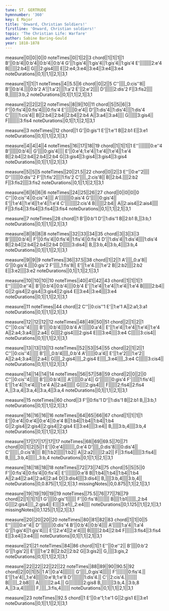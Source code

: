 ```yaml
---
tune: ST. GERTRUDE
hymnnumber: '360'
key: E Major
title: 'Onward, Christian Soldiers!'
firstline: 'Onward, Christian soldiers!'
topic: 'The Christian Life: Warfare'
author: Sabine Baring-Gould
year: 1818-1878
---
```

measure||0||0||0||0
noteTimes||0||1||2||3
chord||1||1||1||1
B'||0:b'4||0:b'4||0:b'4||0:b'4
G'||1:gis'4||1:gis'4||1:gis'4||1:gis'4
E'||||||||2:e'4
B||||||2:b4||
G||||2:gis4||||
E||2:e4;3:e4||3:e4||3:e4||3:e4
noteDurations||0,1||1,1||2,1||3,1

measure||1||1||1
noteTimes||4||5.5||6
chord||0||2||5
C''||||_0:cis''8||
B'||0:b'4.||||0:b'2
A'||1:a'2||||1:a'2
E'||2:e'2||||
D'||||||2:dis'2
F||3:fis2||||
B,||||||3:b,2
noteDurations||0,1||1,1||2,1||3,1

measure||2||2||2||2
noteTimes||8||9||10||11
chord||5||5||6||3
F'||0:fis'4||0:fis'4||||0:fis'4
E'||||||0:e'4||
D'||1:dis'4||1:dis'4||||1:dis'4
C'||||||1:cis'4||
B||2:b4||2:b4||2:b4||2:b4
A||3:a4||3:a4||||
G||||||3:gis4||
F||||||||3:fis4
noteDurations||0,1||1,1||2,1||3,1

measure||3
noteTimes||12
chord||1
G'||0:gis'1
E'||1:e'1
B||2:b1
E||3:e1
noteDurations||0,1||1,1||2,1||3,1

measure||4||4||4||4
noteTimes||16||17||18||19
chord||1||1||1||1
E''||||||||0:e''4
B'||||||0:b'4||
G'||||0:gis'4||||
E'||0:e'4;1:e'4||1:e'4||1:e'4||1:e'4
B||2:b4||2:b4||2:b4||2:b4
G||3:gis4||3:gis4||3:gis4||3:gis4
noteDurations||0,1||1,1||2,1||3,1

measure||5||5||5
noteTimes||20||21.5||22
chord||0||2||3
E''||0:e''2||||
D''||||||0:dis''2
F'||1:fis'2||||1:fis'2
C'||||_2:cis'8||
B||2:b4.||||2:b2
F||3:fis2||||3:fis2
noteDurations||0,1||1,1||2,1||3,1

measure||6||6||6||6
noteTimes||24||25||26||27
chord||0||0||0||0
C''||0:cis''4||0:cis''4||||
A'||||||||0:ais'4
G'||||||0:gis'4||
E'||1:e'4||1:e'4||1:e'4||1:e'4
C'||||||||2:cis'4
B||||||2:b4||
A||2:ais4||2:ais4||||
F||3:fis4||3:fis4||3:fis4||3:fis4
noteDurations||0,1||1,1||2,1||3,1

measure||7
noteTimes||28
chord||1
B'||0:b'1
D'||1:dis'1
B||2:b1
B,||3:b,1
noteDurations||0,1||1,1||2,1||3,1

measure||8||8||8||8
noteTimes||32||33||34||35
chord||3||3||3||3
B'||||||0:b'4||
F'||0:fis'4||0:fis'4||1:fis'4||0:fis'4
D'||1:dis'4||1:dis'4||||1:dis'4
B||2:b4||2:b4||2:b4||2:b4
D||||||3:dis4||
B,||3:b,4||3:b,4||||3:b,4
noteDurations||0,1||1,1||2,1||3,1

measure||9||9||9
noteTimes||36||37.5||38
chord||1||2||1
A'||||_0:a'8||
G'||0:gis'4.||||0:gis'2
F'||||_1:fis'8||
E'||1:e'4.||||1:e'2
B||2:b2||||2:b2
E||3:e2||||3:e2
noteDurations||0,1||1,1||2,1||3,1

measure||10||10||10||10
noteTimes||40||41||42||43
chord||1||1||1||1
E''||||||0:e''4||
B'||0:b'4||0:b'4||||0:b'4
E'||1:e'4||1:e'4||1:e'4||1:e'4
B||||||2:b4||
G||2:gis4||2:gis4||3:gis4||2:gis4
E||3:e4||3:e4||||3:e4
noteDurations||0,1||1,1||2,1||3,1

measure||11
noteTimes||44
chord||2
C''||0:cis''1
E'||1:e'1
A||2:a1;3:a1
noteDurations||0,1||1,1||2,1||3,1

measure||12||12||12||12
noteTimes||48||49||50||51
chord||2||1||2||1
C''||0:cis''4||||||
B'||||0:b'4||||0:b'4
A'||||||0:a'4||
E'||1:e'4||1:e'4||1:e'4||1:e'4
A||2:a4;3:a4||||2:a4||
G||||2:gis4||||2:gis4
E||||3:e4||||3:e4
C||||||3:cis4||
noteDurations||0,1||1,1||2,1||3,1

measure||13||13||13||13
noteTimes||52||53||54||55
chord||2||1||2||1
C''||0:cis''4||||||
B'||||_0:b'4||||_0:b'4
A'||||||0:a'4||
E'||1:e'2||||1:e'2||
A||2:a4;3:a4||||2:a4||
G||||_2:gis4||||_2:gis4
E||||_3:e4||||_3:e4
C||||||3:cis4||
noteDurations||0,1||1,1||2,1||3,1

measure||14||14||14||14
noteTimes||56||57||58||59
chord||2||0||2||0
C''||0:cis''4||||||
B'||||0:b'4||||
A'||||||0:a'4||
G'||||||||0:gis'4
F'||||||1:fis'4||
E'||1:e'4||1:e'4||||1:e'4
A||2:a4||||||
G||||2:gis4||||
F||||||2:fis4||2:fis4
A,||3:a,4||3:a,4||3:a,4||3:a,4
noteDurations||0,1||1,1||2,1||3,1

measure||15
noteTimes||60
chord||3
F'||0:fis'1
D'||1:dis'1
B||2:b1
B,||3:b,1
noteDurations||0,1||1,1||2,1||3,1

measure||16||16||16||16
noteTimes||64||65||66||67
chord||1||1||1||1
E'||0:e'4||0:e'4||0:e'4||0:e'4
B||1:b4||1:b4||1:b4||1:b4
G||2:gis4||2:gis4||2:gis4||2:gis4
E||3:e4||||3:e4||
B,||||3:b,4||||3:b,4
noteDurations||0,1||1,1||2,1||3,1

measure||17||17||17||17||17
noteTimes||68||69||69.5||70||71
chord||0||1||2||5||1
E'||0:e'4||||||||_0:e'4
D'||||_0:dis'8||||0:dis'4||
C'||||||_0:cis'8||||
B||1:b2||||||1:b2||
A||2:a2||||||2:a2||
F||3:fis4||||||3:fis4||
B,||||_3:b,4||||||_3:b,4
noteDurations||0,1||1,1||2,1||3,1

measure||18||18||18||18
noteTimes||72||73||74||75
chord||5||5||5||0
F'||0:fis'4||0:fis'4||0:fis'4||
E'||||||||0:e'8
B||1:b4||1:b4||1:b4||1:b4
A||2:a4||2:a4||2:a4||2:a4
D||3:dis4||||3:dis4||
B,||||3:b,4||||3:b,4||
noteDurations||0,0.875||1,1||2,1||3,1
missingNotes||0,0.875||1,1||2,1||3,1

measure||19||19||19||19||19
noteTimes||75.5||76||77||78||79
chord||2||1||1||1||1
G'||||0:gis'1||||||
F'||0:fis'8||||||||
B||||1:b1||||||_2:b4
G||||2:gis4||||_2:gis4||
E||||3:e1||_2:e4||||
noteDurations||0,1.125||1,1||2,1||3,1
missingNotes||0,1.125||1,1||2,1||3,1

measure||20||20||20||20
noteTimes||80||81||82||83
chord||1||1||0||5
E''||||||0:e''4||
D''||||||||0:dis''4
B'||0:b'4||0:b'4||||
A'||||||1:a'4||1:a'4
G'||1:gis'4||1:gis'4||||
E'||2:e'4||2:e'4||||
B||||||2:b4||2:b4
F||||||3:fis4||3:fis4
E||3:e4||3:e4||||
noteDurations||0,1||1,1||2,1||3,1

measure||21||21
noteTimes||84||86
chord||1||1
E''||0:e''2||
B'||||0:b'2
G'||1:gis'2||
E'||||1:e'2
B||2:b2||2:b2
G||3:gis2||
G,||||3:gis,2
noteDurations||0,1||1,1||2,1||3,1

measure||22||22||22||22||22
noteTimes||88||89||90||90.5||92
chord||2||0||1||5||1
A'||0:a'4||||||||
G'||||_0:gis'4||||||
F'||||||||0:fis'4.||
E'||1:e'4||_1:e'4||||||0:e'8;1:e'8
D'||||||||1:dis'4.||
C'||2:cis'4.||||||||
B||||||_2:b8||||
A||||||||2:a4.||
G||||||||||2:gis8
B,||||||||3:b,4.||3:b,8
A,||3:a,4||||||||
F,||||_3:fis,4||||||
noteDurations||0,1||1,1||2,1||3,1

measure||23
noteTimes||92.5
chord||1
E'||0:e'1;1:e'1
G||2:gis1
E||3:e1
noteDurations||0,1||1,1||2,1||3,1

